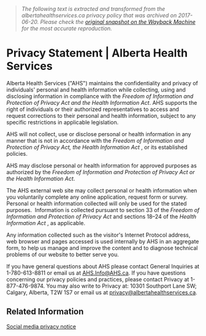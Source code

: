 > *The following text is extracted and transformed from the albertahealthservices.ca privacy policy that was archived on 2017-06-20. Please check the [original snapshot on the Wayback Machine](https://web.archive.org/web/20170620150002id_/http%3A//albertahealthservices.ca/about/Page121.aspx) for the most accurate reproduction.*

# Privacy Statement | Alberta Health Services

Alberta Health Services ("AHS") maintains the confidentiality and privacy of individuals' personal and health information while collecting, using and disclosing information in compliance with the _Freedom of Information and Protection of Privacy Act and the Health Information Act_. AHS supports the right of individuals or their authorized representatives to access and request corrections to their personal and health information, subject to any specific restrictions in applicable legislation.

AHS will not collect, use or disclose personal or health information in any manner that is not in accordance with the _Freedom of Information and Protection of Privacy Act, the Health Information Act_ , or its established policies.

AHS may disclose personal or health information for approved purposes as authorized by the _Freedom of Information and Protection of Privacy Act or the Health Information Act_.

The AHS external web site may collect personal or health information when you voluntarily complete any online application, request form or survey. Personal or health information collected will only be used for the stated purposes.  Information is collected pursuant to section 33 of the _Freedom of Information and Protection of Privacy Act_ and sections 18–24 of the _Health Information Act_ , as applicable.

Any information collected such as the visitor's Internet Protocol address, web browser and pages accessed is used internally by AHS in an aggregate form, to help us manage and improve the content and to diagnose technical problems of our website to better serve you.

If you have general questions about AHS please contact General Inquiries at 1-780-613-8811 or email us at [AHS.Info@AHS.ca](mailto:AHS.Info@AHS.ca). If you have questions concerning our privacy policies and practices, please contact Privacy at 1-877-476-9874. You may also write to Privacy at: 10301 Southport Lane SW; Calgary, Alberta, T2W 1S7 or email us at [privacy@albertahealthservices.ca](mailto:privacy@albertahealthservices.ca?subject=Privacy%20Statement%20Web%20Inquiry).

## Related Information

[Social media privacy notice](https://web.archive.org/about/Page7917.aspx "social media privacy notice")
